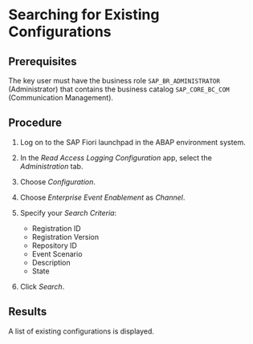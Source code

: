 <!-- loio2c7cbf474ad94efe9bbd29a4ba290a10 -->

# Searching for Existing Configurations



## Prerequisites

The key user must have the business role `SAP_BR_ADMINISTRATOR` \(Administrator\) that contains the business catalog `SAP_CORE_BC_COM` \(Communication Management\).



## Procedure

1.  Log on to the SAP Fiori launchpad in the ABAP environment system.

2.  In the *Read Access Logging Configuration* app, select the *Administration* tab.

3.  Choose *Configuration*.

4.  Choose *Enterprise Event Enablement* as *Channel*.

5.  Specify your *Search Criteria*:

    -   Registration ID
    -   Registration Version
    -   Repository ID
    -   Event Scenario
    -   Description
    -   State

6.  Click *Search*.




## Results

A list of existing configurations is displayed.


